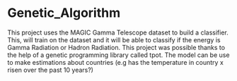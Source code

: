 # Genetic_Algorithm
This project uses the MAGIC Gamma Telescope dataset to build a classifier. This, will train on the dataset and it will be able to classify if the energy is Gamma Radiation or Hadron Radiation. This project was possible thanks to the help of a genetic programming library called tpot. The model can be use to make estimations about countries (e.g has the temperature in country x risen over the past 10 years?)
